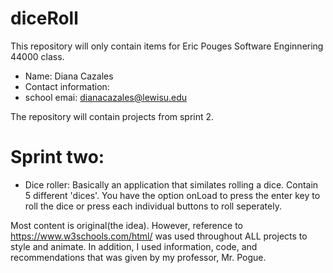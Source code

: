 # diceRoll

This repository will only contain items for Eric Pouges Software Enginnering 44000 class. 

- Name: Diana Cazales
- Contact information: 
- school emai: dianacazales@lewisu.edu


The repository will contain projects from sprint 2.
# Sprint two:
  - Dice roller: Basically an application that similates rolling a dice. Contain 5 different 'dices'. You have the option onLoad to press      the enter key to roll the dice or press each individual buttons to roll seperately. 
  

Most content is original(the idea). However, reference to https://www.w3schools.com/html/ was used throughout ALL projects to style and animate. In addition, I used information, code, and recommendations that was given by my professor, Mr. Pogue.
